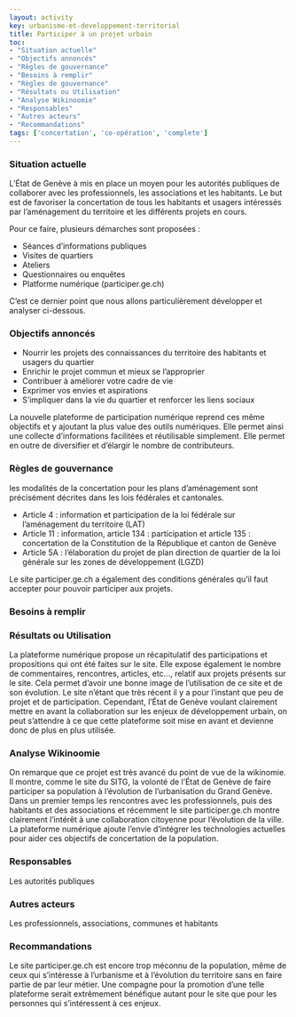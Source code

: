 ```yaml
---
layout: activity
key: urbanisme-et-developpement-territorial
title: Participer à un projet urbain
toc:
- "Situation actuelle"
- "Objectifs annoncés"
- "Règles de gouvernance"
- "Besoins à remplir"
- "Règles de gouvernance"
- "Résultats ou Utilisation"
- "Analyse Wikinoomie"
- "Responsables"
- "Autres acteurs"
- "Recommandations"
tags: ['concertation', 'co-opération', 'complete']
---
```


### Situation actuelle

L’État de Genève à mis en place un moyen pour les autorités publiques de collaborer avec les professionnels, les associations et les habitants. Le but est de favoriser la concertation de tous les habitants et usagers intéressés par l’aménagement du territoire et les différents projets en cours.

Pour ce faire, plusieurs démarches sont proposées : 

* 	Séances d’informations publiques
* 	Visites de quartiers
* 	Ateliers
* 	Questionnaires ou enquêtes
* 	Platforme numérique (participer.ge.ch)

C’est ce dernier point que nous allons particulièrement développer et analyser ci-dessous.


### Objectifs annoncés

* 	Nourrir les projets des connaissances du territoire des habitants et usagers du quartier
* 	Enrichir le projet commun et mieux se l’approprier
* 	Contribuer à améliorer votre cadre de vie
* 	Exprimer vos envies et aspirations
* 	S’impliquer dans la vie du quartier et renforcer les liens sociaux

La nouvelle plateforme de participation numérique reprend ces même objectifs et y ajoutant la plus value des outils numériques. Elle permet ainsi une collecte d’informations facilitées et réutilisable simplement. Elle permet en outre de diversifier et d’élargir le nombre de contributeurs. 


### Règles de gouvernance

les modalités de la concertation pour les plans d’aménagement sont précisément décrites dans les lois fédérales et cantonales.

* 	Article 4 : information et participation de la loi fédérale sur l’aménagement du territoire (LAT)
* 	Article 11 : information, article 134 : participation et article 135 : concertation de la Constitution de la République et canton de Genève
* 	Article 5A : l’élaboration du projet de plan direction de quartier de la loi générale sur les zones de développement (LGZD)

Le site participer.ge.ch a également des conditions générales qu’il faut accepter pour pouvoir participer aux projets.


### Besoins à remplir



### Résultats ou Utilisation

La plateforme numérique propose un récapitulatif des participations et propositions qui ont été faites sur le site. Elle expose également le nombre de commentaires, rencontres, articles, etc..., relatif aux projets présents sur le site. Cela permet d’avoir une bonne image de l’utilisation de ce site et de son évolution. Le site n’étant que très récent il y a pour l’instant que peu de projet et de participation. Cependant, l’État de Genève voulant clairement mettre en avant la collaboration sur les enjeux de développement urbain, on peut s’attendre à ce que cette plateforme soit mise en avant et devienne donc de plus en plus utilisée.


### Analyse Wikinoomie

On remarque que ce projet est très avancé du point de vue de la wikinomie. Il montre, comme le site du SITG, la volonté de l’État de Genève de faire participer sa population à l’évolution de l’urbanisation du Grand Genève. Dans un premier temps les rencontres avec les professionnels, puis des habitants et des associations et récemment le site participer.ge.ch montre clairement l’intérêt à une collaboration citoyenne pour l’évolution de la ville. La plateforme numérique ajoute l’envie d’intégrer les technologies actuelles pour aider ces objectifs de concertation de la population.


### Responsables

Les autorités publiques


### Autres acteurs

Les professionnels, associations, communes et habitants

### Recommandations

Le site participer.ge.ch est encore trop méconnu de la population, même de ceux qui s’intéresse à l’urbanisme et à l’évolution du territoire sans en faire partie de par leur métier. Une compagne pour la promotion d’une telle plateforme serait extrêmement bénéfique autant pour le site que pour les personnes qui s’intéressent à ces enjeux.  